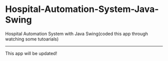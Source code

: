 # Hospital-Automation-System-Java-Swing
Hospital Automation System with Java Swing(coded this app through watching some tutoarials)
<hr>
This app will be updated!
